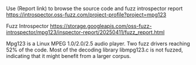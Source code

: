 Use (Report link) to browse the source code and fuzz introspector report https://introspector.oss-fuzz.com/project-profile?project=mpg123

Fuzz Introspector
https://storage.googleapis.com/oss-fuzz-introspector/mpg123/inspector-report/20250411/fuzz_report.html

Mpg123 is a Linux MPEG 1.0/2.0/2.5 audio player.  Two fuzz drivers reaching 52% of the code.  Most of the decoding library libmpg123.c is not fuzzed, indicating that it might benefit from a larger corpus.
